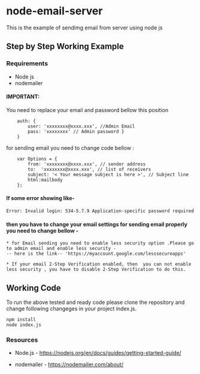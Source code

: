# node-email-server
This is the example of sendimg email from server using node js


## Step by Step Working Example

### Requirements
* Node js
* nodemailer


#### IMPORTANT:

You need to replace your email and password bellow this position
```
    auth: {
        user: 'xxxxxxxx@xxxx.xxx', //Admin Email
        pass: 'xxxxxxxx' // Admin password }
    }

```
for sending email you need to change  code bellow :

```
    var Options = {
        from: 'xxxxxxxx@xxxx.xxx', // sender address
        to:  'xxxxxxxx@xxxx.xxx', // list of receivers
        subject: '< Your message subject is here >', // Subject line
        html:mailbody
    };
```

#### If some error showing like- 

```
Error: Invalid login: 534-5.7.9 Application-specific password required

```
#### then you have to change your email settings for sending email properly you need to  change bellow - 

```
* for Email sending you need to enable less security option .Please go to admin email and enable less security - 
-- here is the link-- 'https://myaccount.google.com/lesssecureapps'

* If your email 2-Step Verification enabled, then  you can not enable less security , you have to disable 2-Step Verification to do this. 

```


## Working Code
To run the above tested and ready code please clone the repository and change following changeges in your project index.js.

```
npm install 
node index.js

```



### Resources

* Node.js - https://nodejs.org/en/docs/guides/getting-started-guide/

* nodemailer - https://nodemailer.com/about/


